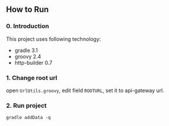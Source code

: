 ## How to Run

### 0. Introduction

This project uses following technology:

* gradle 3.1
* groovy 2.4
* http-builder 0.7

### 1. Change root url

open `UrlUtils.groovy`, edit field `ROOTURL`, set it to api-gateway url.

### 2. Run project

```shell
gradle addData -q
```